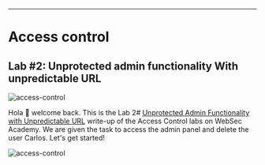 ***
# Access control
## Lab #2: Unprotected admin functionality With unpredictable URL
![access-control](https://github.com/T3chnocr4t/T3chnocr4t.github.io/assets/115868619/233707e5-1d04-409f-b413-33766ae43a5b)

Hola 👋 welcome back. This is the Lab 2# [Unprotected Admin Functionality with Unpredictable URL](https://portswigger.net/web-security/learning-paths/server-side-vulnerabilities-apprentice/access-control-apprentice/access-control/lab-unprotected-admin-functionality-with-unpredictable-url) write-up of the Access Control labs on WebSec Academy. We are given the task to access the admin panel and delete the user Carlos. Let's get started!

![access-control](https://github.com/T3chnocr4t/T3chnocr4t.github.io/assets/115868619/233707e5-1d04-409f-b413-33766ae43a5b)

